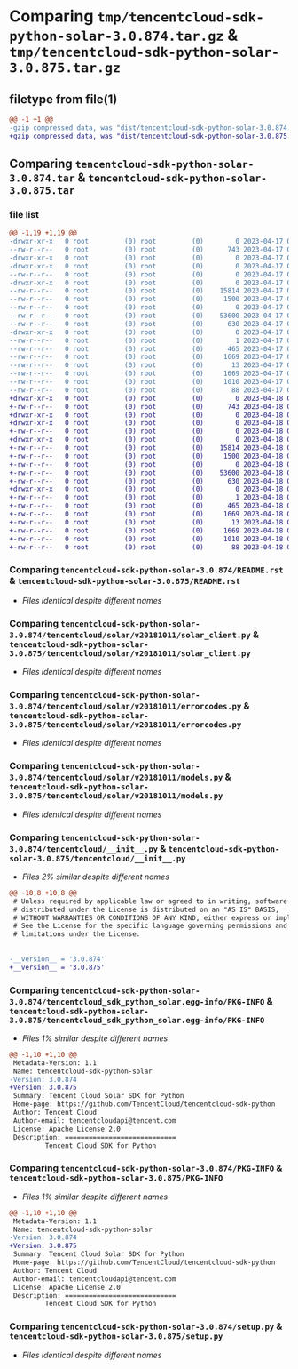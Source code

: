 # Comparing `tmp/tencentcloud-sdk-python-solar-3.0.874.tar.gz` & `tmp/tencentcloud-sdk-python-solar-3.0.875.tar.gz`

## filetype from file(1)

```diff
@@ -1 +1 @@
-gzip compressed data, was "dist/tencentcloud-sdk-python-solar-3.0.874.tar", last modified: Mon Apr 17 00:44:16 2023, max compression
+gzip compressed data, was "dist/tencentcloud-sdk-python-solar-3.0.875.tar", last modified: Tue Apr 18 00:50:06 2023, max compression
```

## Comparing `tencentcloud-sdk-python-solar-3.0.874.tar` & `tencentcloud-sdk-python-solar-3.0.875.tar`

### file list

```diff
@@ -1,19 +1,19 @@
-drwxr-xr-x   0 root         (0) root         (0)        0 2023-04-17 00:44:16.000000 tencentcloud-sdk-python-solar-3.0.874/
--rw-r--r--   0 root         (0) root         (0)      743 2023-04-17 00:44:16.000000 tencentcloud-sdk-python-solar-3.0.874/README.rst
-drwxr-xr-x   0 root         (0) root         (0)        0 2023-04-17 00:44:16.000000 tencentcloud-sdk-python-solar-3.0.874/tencentcloud/
-drwxr-xr-x   0 root         (0) root         (0)        0 2023-04-17 00:44:16.000000 tencentcloud-sdk-python-solar-3.0.874/tencentcloud/solar/
--rw-r--r--   0 root         (0) root         (0)        0 2023-04-17 00:44:16.000000 tencentcloud-sdk-python-solar-3.0.874/tencentcloud/solar/__init__.py
-drwxr-xr-x   0 root         (0) root         (0)        0 2023-04-17 00:44:16.000000 tencentcloud-sdk-python-solar-3.0.874/tencentcloud/solar/v20181011/
--rw-r--r--   0 root         (0) root         (0)    15814 2023-04-17 00:44:16.000000 tencentcloud-sdk-python-solar-3.0.874/tencentcloud/solar/v20181011/solar_client.py
--rw-r--r--   0 root         (0) root         (0)     1500 2023-04-17 00:44:16.000000 tencentcloud-sdk-python-solar-3.0.874/tencentcloud/solar/v20181011/errorcodes.py
--rw-r--r--   0 root         (0) root         (0)        0 2023-04-17 00:44:16.000000 tencentcloud-sdk-python-solar-3.0.874/tencentcloud/solar/v20181011/__init__.py
--rw-r--r--   0 root         (0) root         (0)    53600 2023-04-17 00:44:16.000000 tencentcloud-sdk-python-solar-3.0.874/tencentcloud/solar/v20181011/models.py
--rw-r--r--   0 root         (0) root         (0)      630 2023-04-17 00:44:16.000000 tencentcloud-sdk-python-solar-3.0.874/tencentcloud/__init__.py
-drwxr-xr-x   0 root         (0) root         (0)        0 2023-04-17 00:44:16.000000 tencentcloud-sdk-python-solar-3.0.874/tencentcloud_sdk_python_solar.egg-info/
--rw-r--r--   0 root         (0) root         (0)        1 2023-04-17 00:44:16.000000 tencentcloud-sdk-python-solar-3.0.874/tencentcloud_sdk_python_solar.egg-info/dependency_links.txt
--rw-r--r--   0 root         (0) root         (0)      465 2023-04-17 00:44:16.000000 tencentcloud-sdk-python-solar-3.0.874/tencentcloud_sdk_python_solar.egg-info/SOURCES.txt
--rw-r--r--   0 root         (0) root         (0)     1669 2023-04-17 00:44:16.000000 tencentcloud-sdk-python-solar-3.0.874/tencentcloud_sdk_python_solar.egg-info/PKG-INFO
--rw-r--r--   0 root         (0) root         (0)       13 2023-04-17 00:44:16.000000 tencentcloud-sdk-python-solar-3.0.874/tencentcloud_sdk_python_solar.egg-info/top_level.txt
--rw-r--r--   0 root         (0) root         (0)     1669 2023-04-17 00:44:16.000000 tencentcloud-sdk-python-solar-3.0.874/PKG-INFO
--rw-r--r--   0 root         (0) root         (0)     1010 2023-04-17 00:44:16.000000 tencentcloud-sdk-python-solar-3.0.874/setup.py
--rw-r--r--   0 root         (0) root         (0)       88 2023-04-17 00:44:16.000000 tencentcloud-sdk-python-solar-3.0.874/setup.cfg
+drwxr-xr-x   0 root         (0) root         (0)        0 2023-04-18 00:50:06.000000 tencentcloud-sdk-python-solar-3.0.875/
+-rw-r--r--   0 root         (0) root         (0)      743 2023-04-18 00:50:06.000000 tencentcloud-sdk-python-solar-3.0.875/README.rst
+drwxr-xr-x   0 root         (0) root         (0)        0 2023-04-18 00:50:06.000000 tencentcloud-sdk-python-solar-3.0.875/tencentcloud/
+drwxr-xr-x   0 root         (0) root         (0)        0 2023-04-18 00:50:06.000000 tencentcloud-sdk-python-solar-3.0.875/tencentcloud/solar/
+-rw-r--r--   0 root         (0) root         (0)        0 2023-04-18 00:50:06.000000 tencentcloud-sdk-python-solar-3.0.875/tencentcloud/solar/__init__.py
+drwxr-xr-x   0 root         (0) root         (0)        0 2023-04-18 00:50:06.000000 tencentcloud-sdk-python-solar-3.0.875/tencentcloud/solar/v20181011/
+-rw-r--r--   0 root         (0) root         (0)    15814 2023-04-18 00:50:06.000000 tencentcloud-sdk-python-solar-3.0.875/tencentcloud/solar/v20181011/solar_client.py
+-rw-r--r--   0 root         (0) root         (0)     1500 2023-04-18 00:50:06.000000 tencentcloud-sdk-python-solar-3.0.875/tencentcloud/solar/v20181011/errorcodes.py
+-rw-r--r--   0 root         (0) root         (0)        0 2023-04-18 00:50:06.000000 tencentcloud-sdk-python-solar-3.0.875/tencentcloud/solar/v20181011/__init__.py
+-rw-r--r--   0 root         (0) root         (0)    53600 2023-04-18 00:50:06.000000 tencentcloud-sdk-python-solar-3.0.875/tencentcloud/solar/v20181011/models.py
+-rw-r--r--   0 root         (0) root         (0)      630 2023-04-18 00:50:06.000000 tencentcloud-sdk-python-solar-3.0.875/tencentcloud/__init__.py
+drwxr-xr-x   0 root         (0) root         (0)        0 2023-04-18 00:50:06.000000 tencentcloud-sdk-python-solar-3.0.875/tencentcloud_sdk_python_solar.egg-info/
+-rw-r--r--   0 root         (0) root         (0)        1 2023-04-18 00:50:06.000000 tencentcloud-sdk-python-solar-3.0.875/tencentcloud_sdk_python_solar.egg-info/dependency_links.txt
+-rw-r--r--   0 root         (0) root         (0)      465 2023-04-18 00:50:06.000000 tencentcloud-sdk-python-solar-3.0.875/tencentcloud_sdk_python_solar.egg-info/SOURCES.txt
+-rw-r--r--   0 root         (0) root         (0)     1669 2023-04-18 00:50:06.000000 tencentcloud-sdk-python-solar-3.0.875/tencentcloud_sdk_python_solar.egg-info/PKG-INFO
+-rw-r--r--   0 root         (0) root         (0)       13 2023-04-18 00:50:06.000000 tencentcloud-sdk-python-solar-3.0.875/tencentcloud_sdk_python_solar.egg-info/top_level.txt
+-rw-r--r--   0 root         (0) root         (0)     1669 2023-04-18 00:50:06.000000 tencentcloud-sdk-python-solar-3.0.875/PKG-INFO
+-rw-r--r--   0 root         (0) root         (0)     1010 2023-04-18 00:50:06.000000 tencentcloud-sdk-python-solar-3.0.875/setup.py
+-rw-r--r--   0 root         (0) root         (0)       88 2023-04-18 00:50:06.000000 tencentcloud-sdk-python-solar-3.0.875/setup.cfg
```

### Comparing `tencentcloud-sdk-python-solar-3.0.874/README.rst` & `tencentcloud-sdk-python-solar-3.0.875/README.rst`

 * *Files identical despite different names*

### Comparing `tencentcloud-sdk-python-solar-3.0.874/tencentcloud/solar/v20181011/solar_client.py` & `tencentcloud-sdk-python-solar-3.0.875/tencentcloud/solar/v20181011/solar_client.py`

 * *Files identical despite different names*

### Comparing `tencentcloud-sdk-python-solar-3.0.874/tencentcloud/solar/v20181011/errorcodes.py` & `tencentcloud-sdk-python-solar-3.0.875/tencentcloud/solar/v20181011/errorcodes.py`

 * *Files identical despite different names*

### Comparing `tencentcloud-sdk-python-solar-3.0.874/tencentcloud/solar/v20181011/models.py` & `tencentcloud-sdk-python-solar-3.0.875/tencentcloud/solar/v20181011/models.py`

 * *Files identical despite different names*

### Comparing `tencentcloud-sdk-python-solar-3.0.874/tencentcloud/__init__.py` & `tencentcloud-sdk-python-solar-3.0.875/tencentcloud/__init__.py`

 * *Files 2% similar despite different names*

```diff
@@ -10,8 +10,8 @@
 # Unless required by applicable law or agreed to in writing, software
 # distributed under the License is distributed on an "AS IS" BASIS,
 # WITHOUT WARRANTIES OR CONDITIONS OF ANY KIND, either express or implied.
 # See the License for the specific language governing permissions and
 # limitations under the License.
 
 
-__version__ = '3.0.874'
+__version__ = '3.0.875'
```

### Comparing `tencentcloud-sdk-python-solar-3.0.874/tencentcloud_sdk_python_solar.egg-info/PKG-INFO` & `tencentcloud-sdk-python-solar-3.0.875/tencentcloud_sdk_python_solar.egg-info/PKG-INFO`

 * *Files 1% similar despite different names*

```diff
@@ -1,10 +1,10 @@
 Metadata-Version: 1.1
 Name: tencentcloud-sdk-python-solar
-Version: 3.0.874
+Version: 3.0.875
 Summary: Tencent Cloud Solar SDK for Python
 Home-page: https://github.com/TencentCloud/tencentcloud-sdk-python
 Author: Tencent Cloud
 Author-email: tencentcloudapi@tencent.com
 License: Apache License 2.0
 Description: ============================
         Tencent Cloud SDK for Python
```

### Comparing `tencentcloud-sdk-python-solar-3.0.874/PKG-INFO` & `tencentcloud-sdk-python-solar-3.0.875/PKG-INFO`

 * *Files 1% similar despite different names*

```diff
@@ -1,10 +1,10 @@
 Metadata-Version: 1.1
 Name: tencentcloud-sdk-python-solar
-Version: 3.0.874
+Version: 3.0.875
 Summary: Tencent Cloud Solar SDK for Python
 Home-page: https://github.com/TencentCloud/tencentcloud-sdk-python
 Author: Tencent Cloud
 Author-email: tencentcloudapi@tencent.com
 License: Apache License 2.0
 Description: ============================
         Tencent Cloud SDK for Python
```

### Comparing `tencentcloud-sdk-python-solar-3.0.874/setup.py` & `tencentcloud-sdk-python-solar-3.0.875/setup.py`

 * *Files identical despite different names*

